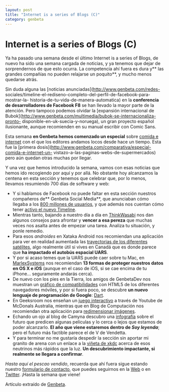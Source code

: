 ```yaml
---
layout: post
title: "Internet is a series of Blogs (C)"
category: genbeta
---
```


# Internet is a series of Blogs (C)

Ya ha pasado una semana desde el último Internet is a series of Blogs, de
nuevo ha sido una semana cargada de noticias, y ya tenemos que dejar de
sorprendernos de que esto ocurra. La competencia ahí fuera es dura y** las
grandes compañías no pueden relajarse un poquito**, y mucho menos quedarse
atrás.

Sin duda alguna las [noticias anunciadas](http://www.genbeta.com/redes-
sociales/timeline-el-rediseno-completo-del-perfil-de-facebook-para-mostrar-la-
historia-de-tu-vida-de-manera-automatica) en la **conferencia de
desarrolladores de Facebook F8** se han llevado la mayor parte de la atención.
Pero tampoco podemos olvidar la [expansión internacional de
Bubok](http://www.genbeta.com/multimedia/bubok-se-internacionaliza-pronto-
disponible-en-uk-suecia-y-noruega), un gran proyecto español ilusionante,
aunque recomienden en su manual escribir con Comic Sans.

Esta semana **en Genbeta hemos comenzado un especial** sobre [comida e
internet](http://www.genbeta.com/tag/comida-e-internet) con el que los
editores andamos locos desde hace un tiempo. Esta fue la [primera
dosis](http://www.genbeta.com/comparativa/especial-comida-e-internet-un-
vistazo-a-las-paginas-webs-de-supermercados) pero aún quedan otras muchas por
llegar.  
  
Y una vez que hemos introducido la semana, vamos con esas noticias que hemos
ido recogiendo por aquí y por allá. No obstante hoy alcanzamos la centena en
esta sección y tenemos que celebrar que, por lo menos, llevamos resumiendo 700
días de software y web:

  * Y si hablamos de Facebook no puede faltar en esta sección nuestros compañeros de** Genbeta Social Media**, que anunciaban cómo llegaba a los [800 millones de usuarios](http://www.genbetasocialmedia.com/facebook/facebook-anuncia-que-tiene-800-millones-de-usuarios), y que además nos cuentan cómo tener [activo el nuevo Timeline](http://www.genbetasocialmedia.com/facebook/como-tener-ya-activo-el-timeline-de-facebook). 
  * Mientras tanto, bajando a nuestro día a día en [ThinkWasabi](http://thinkwasabi.com/2011/09/5-estrategias-de-engano-para-ganar-productividad/) nos dan algunos consejos para afrontar y **vencer a esa pereza** que muchas veces nos asalta antes de empezar una tarea. Analiza tu situación, y ponle remedio.
  * Para esos _androides_ en Xataka Android nos recomiendan una aplicación para ver en realidad aumentada las [trayectorias de los diferentes satélites](http://www.xatakandroid.com/realidad-aumentada/satellite-ar-descubre-la-trayectoria-de-los-satelites-con-la-realidad-aumentada), algo realmente útil si vives en Canadá que es donde parece que **ha impactado el autobús espacial UARS**.
  * Y por si acaso temes que la UARS puede caer sobre tu Mac, en [MarlexSystems](http://www.marlexsystems.org/formas-proteger-datos/13576/) nos recomiendan **13 formas de proteger nuestros datos en OS X e iOS** (aunque en el caso de iOS, si se cae encima de tu iPhone… seguramente andarás cerca).
  * De nuevo con los pies en la Tierra, los amigos de GenbetaDev nos muestran un [gráfico de compatibilidades](http://www.genbetadev.com/herramientas/detallada-tabla-de-compatibilidades-html5-terminales-moviles) con HTML5 de los diferentes navegadores móviles, y por si fuera poco, se descubre **un nuevo lenguaje de programación de Google**: [Dart](http://www.genbetadev.com/actualidad/se-descubren-mas-detalles-del-nuevo-lenguaje-de-google-llamado-dart).
  * En Geeksroom nos enseñan un [juego interactivo](http://geeksroom.com/2011/09/mcdonalds-australia-lanza-un-juego-interactivo-a-traves-de-youtube/54038/) a través de Youtube de McDonals Australia, mientras que en Blog de Computación nos recomiendan otra aplicación para [redimensionar imágenes](http://blogdecomputacion.com/blog/2011/09/21/redimensiona-varias-imagenes-al-mismo-tiempo-con-high-quality-photo-resizer/).
  * Echando un ojo al blog de Camyna descubro una [infografía](http://camyna.com/2011/09/22/el-futuro-que-nos-espera-segun-las-peliculas/) sobre el futuro que predicen algunas películas y lo cerca o lejos que estamos de poder alcanzarlo. **El año que viene estaremos dentro de _Soy leyenda_**; pero el futuro más factible parece el de V de Vendetta.
  * Y para terminar no me gustaría despedir la sección sin aportar mi granito de arena con un enlace a la [viñeta de xkdc](http://xkcd.com/955/) acerca de esos neutrinos más rápidos que la luz. **Un descubrimiento impactante, si realmente se llegara a confirmar**.

_Hasta aquí el pescao vendido_, recuerda que ahí fuera sigue estando nuestro
[formulario de contacto](http://www.genbeta.com/contacto), que puedes
seguirnos en la [Web](http://www.genbeta.com) o en
[Twitter](http://twitter.com/genbeta). ¡Hasta la semana que viene!

Artículo extraído de [Genbeta](http://www.genbeta.com).